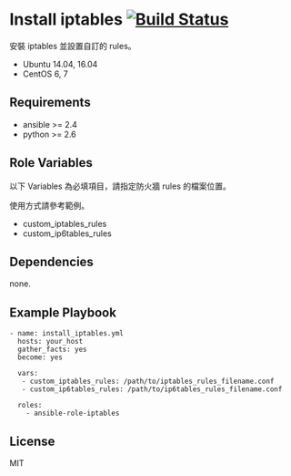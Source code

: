 
Install iptables [![Build Status](https://travis-ci.org/shengyou/ansible-role-iptable.svg?branch=master)](https://travis-ci.org/shengyou/ansible-role-iptable)
=========

安裝 iptables 並設置自訂的 rules。

* Ubuntu 14.04, 16.04
* CentOS 6, 7

Requirements
------------

* ansible >= 2.4
* python >= 2.6

Role Variables
--------------

以下 Variables 為必填項目，請指定防火牆 rules 的檔案位置。

使用方式請參考範例。

* custom_iptables_rules
* custom_ip6tables_rules


Dependencies
------------

none.

Example Playbook
----------------

```
- name: install_iptables.yml
  hosts: your_host
  gather_facts: yes
  become: yes

  vars:
   - custom_iptables_rules: /path/to/iptables_rules_filename.conf
   - custom_ip6tables_rules: /path/to/ip6tables_rules_filename.conf

  roles:
    - ansible-role-iptables
```

License
-------

MIT
